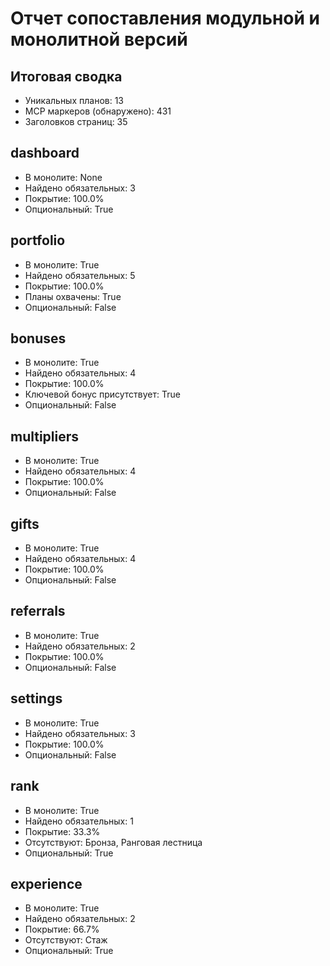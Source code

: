 # Отчет сопоставления модульной и монолитной версий

## Итоговая сводка
- Уникальных планов: 13
- MCP маркеров (обнаружено): 431
- Заголовков страниц: 35

## dashboard
- В монолите: None
- Найдено обязательных: 3
- Покрытие: 100.0%
- Опциональный: True

## portfolio
- В монолите: True
- Найдено обязательных: 5
- Покрытие: 100.0%
- Планы охвачены: True
- Опциональный: False

## bonuses
- В монолите: True
- Найдено обязательных: 4
- Покрытие: 100.0%
- Ключевой бонус присутствует: True
- Опциональный: False

## multipliers
- В монолите: True
- Найдено обязательных: 4
- Покрытие: 100.0%
- Опциональный: False

## gifts
- В монолите: True
- Найдено обязательных: 4
- Покрытие: 100.0%
- Опциональный: False

## referrals
- В монолите: True
- Найдено обязательных: 2
- Покрытие: 100.0%
- Опциональный: False

## settings
- В монолите: True
- Найдено обязательных: 3
- Покрытие: 100.0%
- Опциональный: False

## rank
- В монолите: True
- Найдено обязательных: 1
- Покрытие: 33.3%
- Отсутствуют: Бронза, Ранговая лестница
- Опциональный: True

## experience
- В монолите: True
- Найдено обязательных: 2
- Покрытие: 66.7%
- Отсутствуют: Стаж
- Опциональный: True

